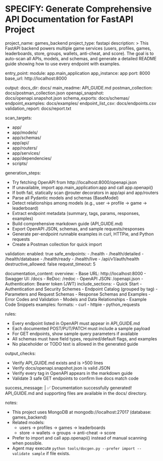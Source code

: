# SPECIFY: Generate Comprehensive API Documentation for FastAPI Project

project_name: games_backend
project_type: fastapi
description: >
  This FastAPI backend powers multiple game services (users, profiles, games,
  leaderboards, store, groups, wallets, anti-cheat, and score). The goal is to
  auto-scan all APIs, models, and schemas, and generate a detailed README guide
  showing how to use every endpoint with examples.

entry_point:
  module: app.main_application
  app_instance: app
  port: 8000
  base_url: http://localhost:8000

output:
  docs_dir: docs/
  main_readme: API_GUIDE.md
  postman_collection: docs/postman_collection.json
  openapi_snapshot: docs/openapi.snapshot.json
  schema_exports: docs/schemas/
  endpoint_examples: docs/examples/
  endpoint_list_csv: docs/endpoints.csv
  validation_report: docs/report.txt

scan_targets:
  - app/
  - app/models/
  - app/schemas/
  - app/api/
  - app/routers/
  - app/services/
  - app/dependencies/
  - scripts/

generation_steps:
  - Try fetching OpenAPI from http://localhost:8000/openapi.json
  - If unavailable, import app.main_application:app and call app.openapi()
  - If both fail, statically scan @router decorators in app/api and app/routers
  - Parse all Pydantic models and schemas (BaseModel)
  - Detect relationships among models (e.g., user → profile → game → leaderboard)
  - Extract endpoint metadata (summary, tags, params, responses, examples)
  - Build comprehensive markdown guide (API_GUIDE.md)
  - Export OpenAPI JSON, schemas, and sample requests/responses
  - Generate per-endpoint runnable examples in curl, HTTPie, and Python requests
  - Create a Postman collection for quick import

validation:
  enabled: true
  safe_endpoints:
    - /health
    - /health/detailed
    - /health/database
    - /health/ready
    - /health/live
    - /api/v1/auth/health
  destructive_allowed: false
  request_timeout: 5

documentation_content:
  overview:
    - Base URL: http://localhost:8000
    - Swagger UI: /docs
    - ReDoc: /redoc
    - OpenAPI JSON: /openapi.json
    - Authentication: Bearer token (JWT)
  include_sections:
    - Quick Start
    - Authentication and Security Schemes
    - Endpoint Catalog (grouped by tag)
    - Parameters and Request Schemas
    - Response Schemas and Examples
    - Error Codes and Validation
    - Models and Data Relationships
    - Example Code Snippets
  examples:
    formats:
      - curl
      - httpie
      - python_requests

rules:
  - Every endpoint listed in OpenAPI must appear in API_GUIDE.md
  - Each documented POST/PUT/PATCH must include a sample payload
  - For GET endpoints, show sample query parameters if available
  - All schemas must have field types, required/default flags, and examples
  - No placeholder or TODO text is allowed in the generated guide

output_checks:
  - Verify API_GUIDE.md exists and is >500 lines
  - Verify docs/openapi.snapshot.json is valid JSON
  - Verify every tag in OpenAPI appears in the markdown guide
  - Validate 3 safe GET endpoints to confirm live docs match code

success_message: |
  ✅ Documentation successfully generated!
  API_GUIDE.md and supporting files are available in the docs/ directory.

notes:
  - This project uses MongoDB at mongodb://localhost:27017 (database: games_backend)
  - Related models:
      * users → profiles → games → leaderboards
      * store → wallets → groups → anti-cheat → score
  - Prefer to import and call app.openapi() instead of manual scanning when possible.
  - Agent may execute `python tools/docgen.py --prefer import --validate sample` if file exists.
